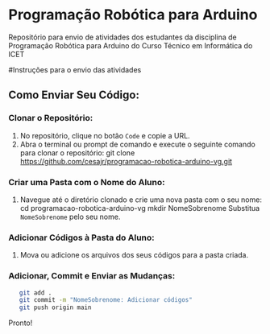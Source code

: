 # Programação Robótica para Arduino
Repositório para envio de atividades dos estudantes da disciplina de Programação Robótica para Arduino do Curso Técnico em Informática do ICET

#Instruções para o envio das atividades

## Como Enviar Seu Código:

### Clonar o Repositório:
1. No repositório, clique no botão `Code` e copie a URL.
2. Abra o terminal ou prompt de comando e execute o seguinte comando para clonar o repositório:
   git clone https://github.com/cesajr/programacao-robotica-arduino-vg.git

### Criar uma Pasta com o Nome do Aluno:
1. Navegue até o diretório clonado e crie uma nova pasta com o seu nome:
   cd programacao-robotica-arduino-vg
   mkdir NomeSobrenome
Substitua `NomeSobrenome` pelo seu nome.

### Adicionar Códigos à Pasta do Aluno:
1. Mova ou adicione os arquivos dos seus códigos para a pasta criada.
### Adicionar, Commit e Enviar as Mudanças:
```bash
   git add .
   git commit -m "NomeSobrenome: Adicionar códigos"
   git push origin main
```
Pronto!
